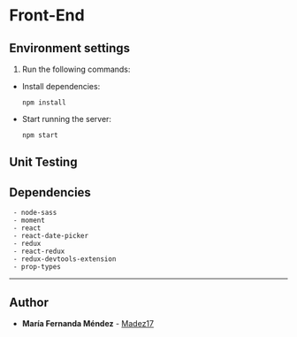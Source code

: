 # Front-End

## Environment settings

1. Run the following commands:

  - Install dependencies:
      ```
      npm install
      ```

  - Start running the server:
      ```
      npm start
      ```
## Unit Testing

## Dependencies

 ```
  - node-sass
  - moment
  - react
  - react-date-picker
  - redux
  - react-redux
  - redux-devtools-extension
  - prop-types
```
---


## Author
* **María Fernanda Méndez** - [Madez17](https://github.com/Madez17)